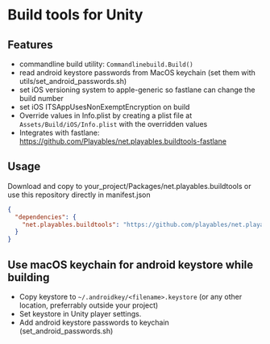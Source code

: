 # Build tools for Unity

## Features
- commandline build utility: ```Commandlinebuild.Build()```
- read android keystore passwords from MacOS keychain (set them with utils/set_android_passwords.sh)
- set iOS versioning system to apple-generic so fastlane can change the build number
- set iOS ITSAppUsesNonExemptEncryption on build
- Override values in Info.plist by creating a plist file at ```Assets/Build/iOS/Info.plist``` with the overridden values
- Integrates with fastlane: https://github.com/Playables/net.playables.buildtools-fastlane


## Usage

Download and copy to your_project/Packages/net.playables.buildtools or use this repository directly in manifest.json

```json
{
  "dependencies": {
    "net.playables.buildtools": "https://github.com/playables/net.playables.buildtools.git"
  }
}
```


## Use macOS keychain for android keystore while building
- Copy keystore to ```~/.androidkey/<filename>.keystore``` (or any other location, preferrably outside your project)
- Set keystore in Unity player settings.
- Add android keystore passwords to keychain (set_android_passwords.sh)
